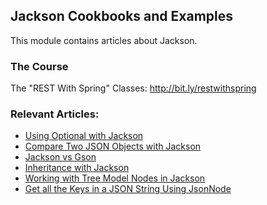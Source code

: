 ## Jackson Cookbooks and Examples

This module contains articles about Jackson.

### The Course

The "REST With Spring" Classes: http://bit.ly/restwithspring

### Relevant Articles:

- [Using Optional with Jackson](https://www.baeldung.com/jackson-optional)
- [Compare Two JSON Objects with Jackson](https://www.baeldung.com/jackson-compare-two-json-objects)
- [Jackson vs Gson](https://www.baeldung.com/jackson-vs-gson)
- [Inheritance with Jackson](https://www.baeldung.com/jackson-inheritance)
- [Working with Tree Model Nodes in Jackson](https://www.baeldung.com/jackson-json-node-tree-model)
- [Get all the Keys in a JSON String Using JsonNode](https://www.baeldung.com/java-jsonnode-get-keys)
